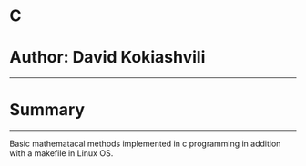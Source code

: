 # C

# Author: David Kokiashvili 
---------

# Summary
---------
Basic mathematacal methods implemented in c programming in addition with a makefile in Linux OS.
